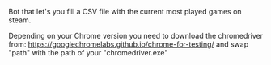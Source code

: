 Bot that let's you fill a CSV file with the current most played games on steam.

Depending on your Chrome version you need to download the chromedriver from: https://googlechromelabs.github.io/chrome-for-testing/
and swap "path" with the path of your "chromedriver.exe"
